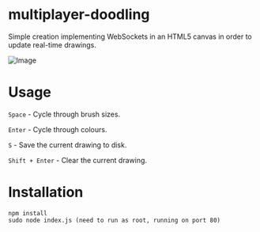 # multiplayer-doodling
Simple creation implementing WebSockets in an HTML5 canvas in order to update real-time drawings.

![Image](http://i.imgur.com/56uUMHf.png)

# Usage

`Space` - Cycle through brush sizes.

`Enter` - Cycle through colours.

`S` - Save the current drawing to disk.

`Shift + Enter` - Clear the current drawing.

# Installation
```
npm install
sudo node index.js (need to run as root, running on port 80)
```
